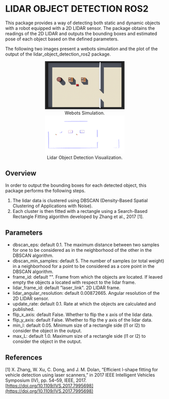 # LIDAR OBJECT DETECTION ROS2

This package provides a way of detecting both static and dynamic objects with a robot equipped with a 2D LIDAR sensor. The package obtains the readings of the 2D LIDAR and outputs the bounding boxes and estimated pose of each object based on the defined parameters.

The following two images present a webots simulation and the plot of the output of the lidar_object_detection_ros2 package.

<center>
    <img src="images/webots.png" width="50%">
    <br>
    Webots Simulation.
</center>  

<center>
    <img src="images/lod.png" width="50%">
    <br>
    Lidar Object Detection Visualization.
</center> 

## Overview

In order to output the bounding boxes for each detected object, this package performs the following steps.

1. The lidar data is clustered using DBSCAN (Density-Based Spatial Clustering of Applications with Noise).
2. Each cluster is then fitted with a rectangle using a Search-Based Rectangle Fitting algorithm developed by Zhang et al., 2017 [1].

## Parameters

- dbscan_eps: default 0.1. The maximum distance between two samples for one to be considered as in the neighborhood of the other in the DBSCAN algorithm.
- dbscan_min_samples: default 5. The number of samples (or total weight) in a neighborhood for a point to be considered as a core point in the DBSCAN algorithm.
- frame_id: default "". Frame from which the objects are located. If leaved empty the objects a located with respect to the lidar frame.
- lidar_frame_id: default "laser_link". 2D LIDAR frame.
- lidar_angular_resolution: default 0.00872665. Angular resolution of the 2D LIDAR sensor.
- update_rate: default 0.1. Rate at which the objects are calculated and published.
- flip_x_axis: default False. Whether to flip the x axis of the lidar data.
- flip_y_axis: default False. Whether to flip the y axis of the lidar data.
- min_l: default 0.05. Minimum size of a rectangle side (l1 or l2) to consider the object in the output.
- max_L: default 1.0. Maximum size of a rectangle side (l1 or l2) to consider the object in the output.

## References

[1] X. Zhang, W. Xu, C. Dong, and J. M. Dolan, “Efficient l-shape fitting for vehicle detection using laser scanners,” in 2017 IEEE Intelligent Vehicles Symposium (IV), pp. 54–59, IEEE, 2017. [https://doi.org/10.1109/IVS.2017.7995698](https://doi.org/10.1109/IVS.2017.7995698)

